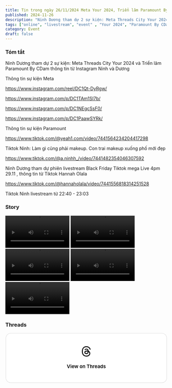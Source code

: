 ```yaml
---
title: Tin trong ngày 26/11/2024 Meta Your 2024, Triển lãm Paramount By CDam
published: 2024-11-26
description: "Ninh Dương tham dự 2 sự kiện: Meta Threads City Your 2024 và Triển lãm Paramount By CDam"
tags: ["online", "livestream", "event" , "Your 2024", "Paramount By CDam"]
category: Event
draft: false
---
```


### Tóm tắt 

Ninh Dương tham dự 2 sự kiện: Meta Threads City Your 2024 và Triển lãm Paramount By CDam thông tin từ  Instagram Ninh và Dương 

Thông tin sự kiện Meta  

https://www.instagram.com/reel/DC1Qt-DyRgw/

https://www.instagram.com/p/DC1TAm1SI7b/

https://www.instagram.com/p/DC1NEgcSsF0/

https://www.instagram.com/p/DC1PaawSYRk/

Thông tin sự kiện Paramount 

https://www.tiktok.com/@yeah1.com/video/7441564234204417298

Tiktok Ninh: Làm gì cũng phải makeup. Con trai makeup xuống phố mới đẹp

https://www.tiktok.com/@a.ninhh_/video/7441482354046307592

Ninh Dương tham dự phiên livestream Black Friday Tiktok mega Live 4pm 29.11 , thông tin từ Tiktok Hannah Olala

https://www.tiktok.com/@hannaholala/video/7441556818314251528


Tiktok Ninh livestream từ 22:40 - 23:03


### Story 

<video width="200" controls>
  <source type="video/mp4" src="https://github.com/user-attachments/assets/856f1183-4b78-402b-9570-1d29587cca4d" >
</video>

<video width="200" controls>
  <source type="video/mp4" src="https://github.com/user-attachments/assets/d279d535-80e5-44ca-8ad7-874c8aff3a81" >
</video>

<video width="200" controls>
  <source type="video/mp4" src="https://github.com/user-attachments/assets/d415221d-4acd-4ec4-abed-177c1bff2cc6" >
</video>

<video width="200" controls>
  <source type="video/mp4" src="https://github.com/user-attachments/assets/d7bc53ac-45c1-474b-8567-798d10d31408" >
</video>

<video width="200" controls>
  <source type="video/mp4" src="https://github.com/user-attachments/assets/f6d1c4b2-569e-4e34-bd39-4234c2f08add" >
</video>



### Threads 

<blockquote class="text-post-media" data-text-post-permalink="https://www.threads.net/@ninhduong_summary/post/DC1vi5ZT7AY" data-text-post-version="0" id="ig-tp-DC1vi5ZT7AY" style=" background:#FFF; border-width: 1px; border-style: solid; border-color: #00000026; border-radius: 16px; max-width:540px; margin: 1px; min-width:270px; padding:0; width:99.375%; width:-webkit-calc(100% - 2px); width:calc(100% - 2px);"> <a href="https://www.threads.net/@ninhduong_summary/post/DC1vi5ZT7AY" style=" background:#FFFFFF; line-height:0; padding:0 0; text-align:center; text-decoration:none; width:100%; font-family: -apple-system, BlinkMacSystemFont, sans-serif;" target="_blank"> <div style=" padding: 40px; display: flex; flex-direction: column; align-items: center;"><div style=" display:block; height:32px; width:32px; padding-bottom:20px;"> <svg aria-label="Threads" height="32px" role="img" viewBox="0 0 192 192" width="32px" xmlns="http://www.w3.org/2000/svg"> <path d="M141.537 88.9883C140.71 88.5919 139.87 88.2104 139.019 87.8451C137.537 60.5382 122.616 44.905 97.5619 44.745C97.4484 44.7443 97.3355 44.7443 97.222 44.7443C82.2364 44.7443 69.7731 51.1409 62.102 62.7807L75.881 72.2328C81.6116 63.5383 90.6052 61.6848 97.2286 61.6848C97.3051 61.6848 97.3819 61.6848 97.4576 61.6855C105.707 61.7381 111.932 64.1366 115.961 68.814C118.893 72.2193 120.854 76.925 121.825 82.8638C114.511 81.6207 106.601 81.2385 98.145 81.7233C74.3247 83.0954 59.0111 96.9879 60.0396 116.292C60.5615 126.084 65.4397 134.508 73.775 140.011C80.8224 144.663 89.899 146.938 99.3323 146.423C111.79 145.74 121.563 140.987 128.381 132.296C133.559 125.696 136.834 117.143 138.28 106.366C144.217 109.949 148.617 114.664 151.047 120.332C155.179 129.967 155.42 145.8 142.501 158.708C131.182 170.016 117.576 174.908 97.0135 175.059C74.2042 174.89 56.9538 167.575 45.7381 153.317C35.2355 139.966 29.8077 120.682 29.6052 96C29.8077 71.3178 35.2355 52.0336 45.7381 38.6827C56.9538 24.4249 74.2039 17.11 97.0132 16.9405C119.988 17.1113 137.539 24.4614 149.184 38.788C154.894 45.8136 159.199 54.6488 162.037 64.9503L178.184 60.6422C174.744 47.9622 169.331 37.0357 161.965 27.974C147.036 9.60668 125.202 0.195148 97.0695 0H96.9569C68.8816 0.19447 47.2921 9.6418 32.7883 28.0793C19.8819 44.4864 13.2244 67.3157 13.0007 95.9325L13 96L13.0007 96.0675C13.2244 124.684 19.8819 147.514 32.7883 163.921C47.2921 182.358 68.8816 191.806 96.9569 192H97.0695C122.03 191.827 139.624 185.292 154.118 170.811C173.081 151.866 172.51 128.119 166.26 113.541C161.776 103.087 153.227 94.5962 141.537 88.9883ZM98.4405 129.507C88.0005 130.095 77.1544 125.409 76.6196 115.372C76.2232 107.93 81.9158 99.626 99.0812 98.6368C101.047 98.5234 102.976 98.468 104.871 98.468C111.106 98.468 116.939 99.0737 122.242 100.233C120.264 124.935 108.662 128.946 98.4405 129.507Z" /></svg></div><div style=" font-size: 15px; line-height: 21px; color: #000000; font-weight: 600; "> View on Threads</div></div></a></blockquote>
<script async src="https://www.threads.net/embed.js"></script>
